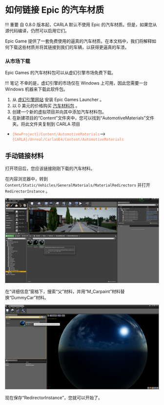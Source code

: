 # 如何链接 Epic 的汽车材质

!!! 重要
    自 0.8.0 版本起，CARLA 默认不使用 Epic 的汽车材质。但是，如果您从源代码编译，仍然可以启用它们。


Epic Game 提供了一套免费使用的逼真的汽车材质。在本文档中，我们将解释如何下载这些材质并将其链接到我们的车辆，以获得更逼真的车漆。


### 从市场下载
Epic Games 的汽车材料包可以从虚幻引擎市场免费下载。

!!! 笔记
    不幸的是，虚幻引擎的市场仅在 Windows 上可用，因此您需要一台 Windows 机器来下载此软件包。
    
    
1. 从 [虚幻引擎网站](www.unrealengine.com) 安装 Epic Games Launcher 。
2. 以 0 美元的价格购买 [汽车材料包](https://www.unrealengine.com/marketplace/automotive-material-pack) 。
3. 创建一个新的虚拟项目并向其中添加汽车材料包。
4. 在新建项目的“Content”文件夹中，您可以找到“AutomotiveMaterials”文件夹。将此文件夹复制到 CARLA 项目
- <font color="#f8805a">`{NewProject}/Content/AutomotiveMaterials`</font>--> <font color="#f8805a">`{CARLA}/Unreal/CarlaUE4/Content/AutomotiveMaterials`</font>


## 手动链接材料
打开项目后，您应该链接刚刚下载的汽车材料。

在内容浏览器中，转到 `Content/Static/Vehicles/GeneralMaterials/MaterialRedirectors` 并打开 `RedirectorInstance` 。

![](./img/redirector_instance.png)

在“详细信息”窗格下，搜索“父”材料，并用“M_Carpaint”材料替换“DummyCar”材料。

![](./img/materials_screenshot_01.png)

现在保存“RedirectorInstance”，您就可以开始了。